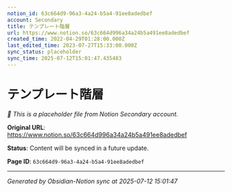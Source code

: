 ```yaml
---
notion_id: 63c664d9-96a3-4a24-b5a4-91ee8adedbef
account: Secondary
title: テンプレート階層
url: https://www.notion.so/63c664d996a34a24b5a491ee8adedbef
created_time: 2022-04-29T01:28:00.000Z
last_edited_time: 2023-07-27T15:33:00.000Z
sync_status: placeholder
sync_time: 2025-07-12T15:01:47.435483
---
```


# テンプレート階層

*🔄 This is a placeholder file from Notion Secondary account.*

**Original URL**: https://www.notion.so/63c664d996a34a24b5a491ee8adedbef

**Status**: Content will be synced in a future update.

**Page ID**: `63c664d9-96a3-4a24-b5a4-91ee8adedbef`

---

*Generated by Obsidian-Notion sync at 2025-07-12 15:01:47*
